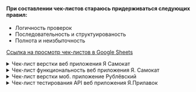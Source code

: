 #### При составлении чек-листов стараюсь придерживаться следующих правил:
- Логичность проверок
- Последовательность и структуированость    
- Полнота и неизбыточность
  
[Ссылка на просмотр чек-листов в Google Sheets](https://docs.google.com/spreadsheets/d/1sRYy0bgAfc_JdX4gDqsPXrcvgjfgtjaRWcSdF4P5ODE/edit?usp=sharing)

<details>
<summary>Чек-лист верстки веб приложения Я Самокат</summary>
  
![Checkone](https://i.ibb.co/FBKnPdJ/image.jpg)
</details>

<details>
<summary>Чек-лист функциональность веб приложения Я. Самокат</summary>
  
![imageup.ru](https://imageup.ru/img211/4579662/chek-list-funktsionalnost-veb-prilozheniia-ia-samokat_pages-to-jpg-0001.jpg)
![imageup.ru](https://imageup.ru/img12/4579663/chek-list-funktsionalnost-veb-prilozheniia-ia-samokat_pages-to-jpg-0002.jpg)
</details>

<details>
<summary>Чек-лист верстки моб. приложение Рублёвский</summary>

![imageup.ru](https://imageup.ru/img132/4579667/chek-list-verstki-mob-prilozhenie-rublevskii-v-google-sheets_page-0001-1.jpg)
</details>

<details>
<summary>Чек-лист тестирования API веб приложения Я.Прилавок</summary>

![imageup.ru](https://imageup.ru/img81/4579636/chek-list-testirovaniia-api-veb-prilozheniia-ia-prilavok_page-0001-kopiia.jpg)
![imageup.ru](https://imageup.ru/img154/4579642/chek-list-testirovaniia-api-veb-prilozheniia-ia-prilavok_page-0002.jpg)
![imageup.ru](https://imageup.ru/img12/4579649/chek-list-testirovaniia-api-veb-prilozheniia-ia-prilavok_page-0003.jpg)
![imageup.ru](https://imageup.ru/img195/4579652/chek-list-testirovaniia-api-veb-prilozheniia-ia-prilavok_page-0004.jpg)
![imageup.ru](https://imageup.ru/img163/4579655/chek-list-testirovaniia-api-veb-prilozheniia-ia-prilavok_page-0005.jpg)
![imageup.ru](https://imageup.ru/img245/4579656/chek-list-testirovaniia-api-veb-prilozheniia-ia-prilavok_page-0006.jpg)

<details>
<summary>Чек-лист на проверку прерываний в моб. приложнии Я Метро</summary>
  
![imageup.ru](https://imageup.ru/img279/4579629/chek-list-na-proverku-preryvanii-v-mob-prilozhnii-ia-metro.png)
</details>














































